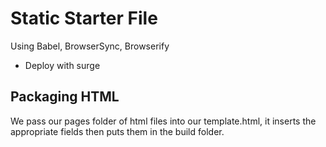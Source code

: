 # Static Starter File

Using Babel, BrowserSync, Browserify 

 - Deploy with surge

## Packaging HTML

We pass our pages folder of html files into our template.html, it inserts the appropriate fields then puts them in the build folder.
